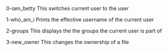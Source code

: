 0-iam_betty
This switches current user to the user

1-who_am_i
Prints the effective username of the current user
 
2-groups 
This displays the the groups the current user is part of

3-new_owner
This changes the ownership of a file 

